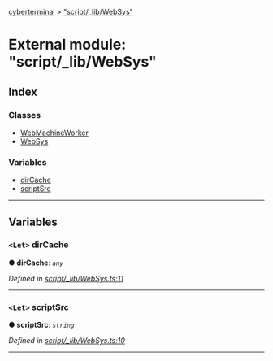 [cyberterminal](../README.md) > ["script/_lib/WebSys"](../modules/_script__lib_websys_.md)

# External module: "script/_lib/WebSys"

## Index

### Classes

* [WebMachineWorker](../classes/_script__lib_websys_.webmachineworker.md)
* [WebSys](../classes/_script__lib_websys_.websys.md)

### Variables

* [dirCache](_script__lib_websys_.md#dircache)
* [scriptSrc](_script__lib_websys_.md#scriptsrc)

---

## Variables

<a id="dircache"></a>

### `<Let>` dirCache

**● dirCache**: *`any`*

*Defined in [script/_lib/WebSys.ts:11](https://github.com/FantasyInternet/cyberterminal/blob/HEAD/src/script/_lib/WebSys.ts#L11)*

___
<a id="scriptsrc"></a>

### `<Let>` scriptSrc

**● scriptSrc**: *`string`*

*Defined in [script/_lib/WebSys.ts:10](https://github.com/FantasyInternet/cyberterminal/blob/HEAD/src/script/_lib/WebSys.ts#L10)*

___

